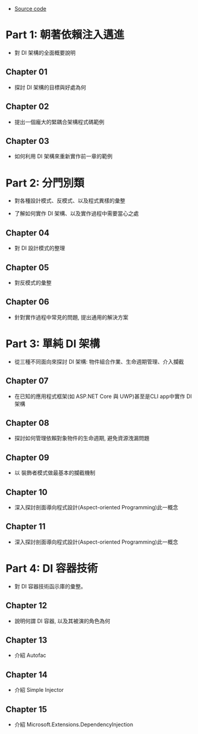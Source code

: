 
- [Source code](https://www.manning.com/books/dependency-injection-principles-practices-patterns)

# Part 1: 朝著依賴注入邁進

- 對 DI 架構的全面概要說明

## Chapter 01

- 探討 DI 架構的目標與好處為何

## Chapter 02

- 提出一個龐大的緊耦合架構程式碼範例

## Chapter 03

- 如何利用 DI 架構來重新實作前一章的範例

# Part 2: 分門別類

- 對各種設計模式、反模式、以及程式異樣的彙整

- 了解如何實作 DI 架構、以及實作過程中需要當心之處

## Chapter 04

- 對 DI 設計模式的整理

## Chapter 05

- 對反模式的彙整

## Chapter 06

- 針對實作過程中常見的問題, 提出通用的解決方案

# Part 3: 單純 DI 架構

- 從三種不同面向來探討 DI 架構: 物件組合作業、生命週期管理、介入攔截

## Chapter 07

- 在已知的應用程式框架(如 ASP.NET Core 與 UWP)甚至是CLI app中實作 DI 架構

## Chapter 08

- 探討如何管理依賴對象物件的生命週期, 避免資源洩漏問題

## Chapter 09

- 以 裝飾者模式做最基本的攔截機制

## Chapter 10

- 深入探討剖面導向程式設計(Aspect-oriented Programming)此一概念 

## Chapter 11

- 深入探討剖面導向程式設計(Aspect-oriented Programming)此一概念 

# Part 4: DI 容器技術

- 對 DI 容器技術函示庫的彙整。

## Chapter 12

- 說明何謂 DI 容器, 以及其被演的角色為何

## Chapter 13

- 介紹 Autofac

## Chapter 14

- 介紹 Simple Injector

## Chapter 15

- 介紹 Microsoft.Extensions.DependencyInjection


